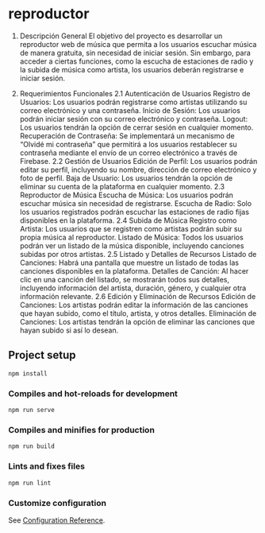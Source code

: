 # reproductor
1. Descripción General
El objetivo del proyecto es desarrollar un reproductor web de música que permita a los usuarios escuchar música de manera gratuita, sin necesidad de iniciar sesión. Sin embargo, para acceder a ciertas funciones, como la escucha de estaciones de radio y la subida de música como artista, los usuarios deberán registrarse e iniciar sesión.

2. Requerimientos Funcionales
2.1 Autenticación de Usuarios
Registro de Usuarios: Los usuarios podrán registrarse como artistas utilizando su correo electrónico y una contraseña.
Inicio de Sesión: Los usuarios podrán iniciar sesión con su correo electrónico y contraseña.
Logout: Los usuarios tendrán la opción de cerrar sesión en cualquier momento.
Recuperación de Contraseña: Se implementará un mecanismo de “Olvidé mi contraseña” que permitirá a los usuarios restablecer su contraseña mediante el envío de un correo electrónico a través de Firebase.
2.2 Gestión de Usuarios
Edición de Perfil: Los usuarios podrán editar su perfil, incluyendo su nombre, dirección de correo electrónico y foto de perfil.
Baja de Usuario: Los usuarios tendrán la opción de eliminar su cuenta de la plataforma en cualquier momento.
2.3 Reproductor de Música
Escucha de Música: Los usuarios podrán escuchar música sin necesidad de registrarse.
Escucha de Radio: Solo los usuarios registrados podrán escuchar las estaciones de radio fijas disponibles en la plataforma.
2.4 Subida de Música
Registro como Artista: Los usuarios que se registren como artistas podrán subir su propia música al reproductor.
Listado de Música: Todos los usuarios podrán ver un listado de la música disponible, incluyendo canciones subidas por otros artistas.
2.5 Listado y Detalles de Recursos
Listado de Canciones: Habrá una pantalla que muestre un listado de todas las canciones disponibles en la plataforma.
Detalles de Canción: Al hacer clic en una canción del listado, se mostrarán todos sus detalles, incluyendo información del artista, duración, género, y cualquier otra información relevante.
2.6 Edición y Eliminación de Recursos
Edición de Canciones: Los artistas podrán editar la información de las canciones que hayan subido, como el título, artista, y otros detalles.
Eliminación de Canciones: Los artistas tendrán la opción de eliminar las canciones que hayan subido si así lo desean.

## Project setup
```
npm install
```

### Compiles and hot-reloads for development
```
npm run serve
```

### Compiles and minifies for production
```
npm run build
```

### Lints and fixes files
```
npm run lint
```

### Customize configuration
See [Configuration Reference](https://cli.vuejs.org/config/).
